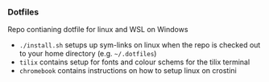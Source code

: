 ### Dotfiles

Repo contianing dotfile for linux and WSL on Windows

 - `./install.sh` setups up sym-links on linux when the repo is checked out to your home directory (e.g. `~/.dotfiles`)
 - `tilix` contains setup for fonts and colour schems for the tilix terminal
 - `chromebook` contains instructions on how to setup linux on crostini
